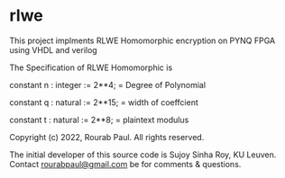 # rlwe
This project implments RLWE Homomorphic encryption on PYNQ FPGA using VHDL and verilog

The Specification of RLWE Homomorphic is 

   constant n  : integer := 2**4; = Degree of Polynomial
   
   constant q  : natural := 2**15; = width of coeffcient 
   
   constant t  : natural := 2**8; = plaintext modulus
   
   Copyright (c) 2022, Rourab Paul. All rights reserved.
   
   The initial developer of this source code is Sujoy Sinha Roy, KU Leuven.
Contact rourabpaul@gmail.com be for comments & questions.
